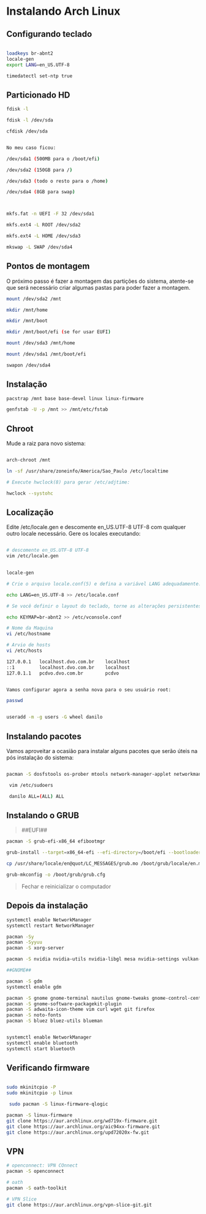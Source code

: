 # Instalando Arch Linux

## Configurando teclado

```bash

loadkeys br-abnt2
locale-gen
export LANG=en_US.UTF-8

timedatectl set-ntp true

```

## Particionado HD

```bash
fdisk -l

fdisk -l /dev/sda

cfdisk /dev/sda


No meu caso ficou:

/dev/sda1 (500MB para o /boot/efi)

/dev/sda2 (150GB para /)

/dev/sda3 (todo o resto para o /home)

/dev/sda4 (8GB para swap)



mkfs.fat -n UEFI -F 32 /dev/sda1

mkfs.ext4 -L ROOT /dev/sda2 

mkfs.ext4 -L HOME /dev/sda3

mkswap -L SWAP /dev/sda4 

```

## Pontos de montagem

O próximo passo é fazer a montagem das partições do sistema, atente-se que será necessário criar algumas pastas para poder fazer a montagem.

```bash
mount /dev/sda2 /mnt

mkdir /mnt/home

mkdir /mnt/boot

mkdir /mnt/boot/efi (se for usar EUFI) 

mount /dev/sda3 /mnt/home

mount /dev/sda1 /mnt/boot/efi

swapon /dev/sda4
```

## Instalação

```bash
pacstrap /mnt base base-devel linux linux-firmware

genfstab -U -p /mnt >> /mnt/etc/fstab

```

## Chroot

Mude a raiz para novo sistema: 

```bash

arch-chroot /mnt

ln -sf /usr/share/zoneinfo/America/Sao_Paulo /etc/localtime

# Execute hwclock(8) para gerar /etc/adjtime:

hwclock --systohc

 ```

## Localização

Edite /etc/locale.gen e descomente en_US.UTF-8 UTF-8 com qualquer outro locale necessário. Gere os locales executando:

```bash

# descomente en_US.UTF-8 UTF-8 
vim /etc/locale.gen
 

locale-gen

# Crie o arquivo locale.conf(5) e defina a variável LANG adequadamente:

echo LANG=en_US.UTF-8 >> /etc/locale.conf

# Se você definir o layout do teclado, torne as alterações persistentes em vconsole.conf(5):

echo KEYMAP=br-abnt2 >> /etc/vconsole.conf

# Nome da Maquina
vi /etc/hostname

# Arvio de hosts
vi /etc/hosts

127.0.0.1   localhost.dvo.com.br    localhost
::1         localhost.dvo.com.br    localhost
127.0.1.1   pcdvo.dvo.com.br        pcdvo


Vamos configurar agora a senha nova para o seu usuário root:

passwd


useradd -m -g users -G wheel danilo

```

## Instalando pacotes

Vamos aproveitar a ocasião para instalar alguns pacotes que serão úteis na pós instalação do sistema:

```bash

pacman -S dosfstools os-prober mtools network-manager-applet networkmanager wpa_supplicant wireless_tools dialog sudo vim curl wget

 vim /etc/sudoers

 danilo ALL=(ALL) ALL

```

## Instalando o GRUB 

> ##EUFI##

```bash
pacman -S grub-efi-x86_64 efibootmgr

grub-install --target=x86_64-efi --efi-directory=/boot/efi --bootloader-id=arch_grub --recheck

cp /usr/share/locale/en@quot/LC_MESSAGES/grub.mo /boot/grub/locale/en.mo

grub-mkconfig -o /boot/grub/grub.cfg

```

> Fechar e reinicializar o computador

## Depois da instalação

```bash
systemctl enable NetworkManager
systemctl restart NetworkManager

pacman -Sy
pacman -Syyuu
pacman -S xorg-server 

pacman -S nvidia nvidia-utils nvidia-libgl mesa nvidia-settings vulkan-icd-loader

##GNOME##

pacman -S gdm
systemctl enable gdm

pacman -S gnome gnome-terminal nautilus gnome-tweaks gnome-control-center gnome-backgrounds 
pacman -S gnome-software-packagekit-plugin
pacman -S adwaita-icon-theme vim curl wget git firefox
pacman -S noto-fonts
pacman -S bluez bluez-utils blueman


systemctl enable NetworkManager
systemctl enable bluetooth
systemctl start bluetooth

```

## Verificando firmware

```bash

sudo mkinitcpio -P
sudo mkinitcpio -p linux

 sudo pacman -S linux-firmware-qlogic

pacman -S linux-firmware
git clone https://aur.archlinux.org/wd719x-firmware.git
git clone https://aur.archlinux.org/aic94xx-firmware.git
git clone https://aur.archlinux.org/upd72020x-fw.git

```

## VPN

```bash
# openconnect: VPN COnnect
pacman -S openconnect

# oath
pacman -S oath-toolkit

# VPN Slice
git clone https://aur.archlinux.org/vpn-slice-git.git

```
